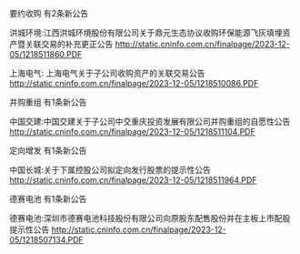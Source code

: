 要约收购 有2条新公告 

洪城环境:江西洪城环境股份有限公司关于鼎元生态协议收购环保能源飞灰填埋资产暨关联交易的补充更正公告 http://static.cninfo.com.cn/finalpage/2023-12-05/1218511860.PDF 

上海电气: 上海电气关于子公司收购资产的关联交易公告 http://static.cninfo.com.cn/finalpage/2023-12-05/1218510086.PDF 

并购重组 有1条新公告 

中国交建:中国交建关于子公司中交重庆投资发展有限公司并购重组的自愿性公告 http://static.cninfo.com.cn/finalpage/2023-12-05/1218511104.PDF 

定向增发 有1条新公告 

中国长城:关于下属控股公司拟定向发行股票的提示性公告 http://static.cninfo.com.cn/finalpage/2023-12-05/1218511964.PDF 

德赛电池 有1条新公告 

德赛电池:深圳市德赛电池科技股份有限公司向原股东配售股份并在主板上市配股提示性公告 http://static.cninfo.com.cn/finalpage/2023-12-05/1218507134.PDF 

